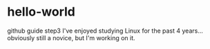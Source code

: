# hello-world
github guide step3
I've enjoyed studying Linux for the past 4 years...  obviously still a novice, but I'm working on it.
